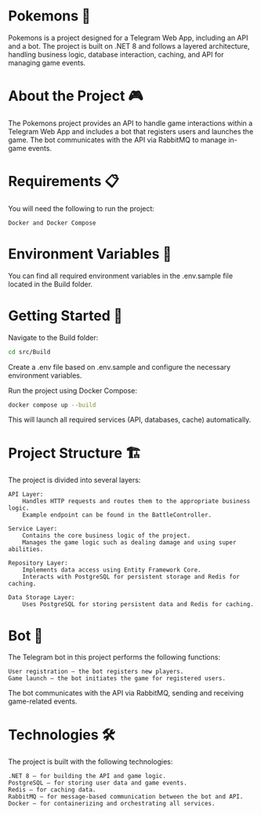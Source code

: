 # Pokemons 🐉

Pokemons is a project designed for a Telegram Web App, including an API and a bot. The project is built on .NET 8 and follows a layered architecture, handling business logic, database interaction, caching, and API for managing game events.

# About the Project 🎮

The Pokemons project provides an API to handle game interactions within a Telegram Web App and includes a bot that registers users and launches the game. The bot communicates with the API via RabbitMQ to manage in-game events.
# Requirements 📋

You will need the following to run the project:

    Docker and Docker Compose
    
# Environment Variables 🔑

You can find all required environment variables in the .env.sample file located in the Build folder.

# Getting Started 🚀

Navigate to the Build folder:

``` bash
cd src/Build
```
Create a .env file based on .env.sample and configure the necessary environment variables.

Run the project using Docker Compose:

``` bash
docker compose up --build
```

This will launch all required services (API, databases, cache) automatically.
# Project Structure 🏗️

The project is divided into several layers:

    API Layer:
        Handles HTTP requests and routes them to the appropriate business logic.
        Example endpoint can be found in the BattleController.

    Service Layer:
        Contains the core business logic of the project.
        Manages the game logic such as dealing damage and using super abilities.

    Repository Layer:
        Implements data access using Entity Framework Core.
        Interacts with PostgreSQL for persistent storage and Redis for caching.

    Data Storage Layer:
        Uses PostgreSQL for storing persistent data and Redis for caching.

# Bot 🤖

The Telegram bot in this project performs the following functions:

    User registration — the bot registers new players.
    Game launch — the bot initiates the game for registered users.

The bot communicates with the API via RabbitMQ, sending and receiving game-related events.
# Technologies 🛠️

The project is built with the following technologies:

    .NET 8 — for building the API and game logic.
    PostgreSQL — for storing user data and game events.
    Redis — for caching data.
    RabbitMQ — for message-based communication between the bot and API.
    Docker — for containerizing and orchestrating all services.
